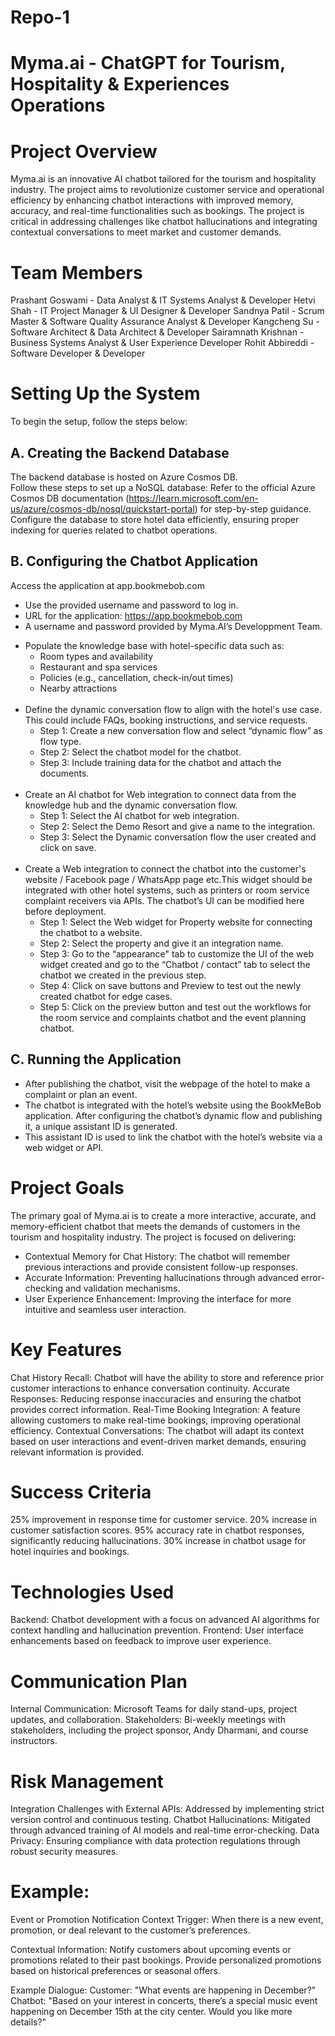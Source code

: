 # Repo-1
# Myma.ai - ChatGPT for Tourism, Hospitality & Experiences Operations

# Project Overview
Myma.ai is an innovative AI chatbot tailored for the tourism and hospitality industry. The project aims to revolutionize customer service and operational efficiency by enhancing chatbot interactions with improved memory, accuracy, and real-time functionalities such as bookings. The project is critical in addressing challenges like chatbot hallucinations and integrating contextual conversations to meet market and customer demands.

# Team Members
Prashant Goswami - Data Analyst & IT Systems Analyst & Developer
Hetvi Shah - IT Project Manager & UI Designer & Developer
Sandnya Patil - Scrum Master & Software Quality Assurance Analyst & Developer
Kangcheng Su - Software Architect & Data Architect & Developer
Sairamnath Krishnan - Business Systems Analyst & User Experience Developer
Rohit Abbireddi - Software Developer & Developer

# Setting Up the System
To begin the setup, follow the steps below:
## A. Creating the Backend Database
The backend database is hosted on Azure Cosmos DB. <br> Follow these steps to set up a NoSQL database:
Refer to the official Azure Cosmos DB documentation (https://learn.microsoft.com/en-us/azure/cosmos-db/nosql/quickstart-portal) for step-by-step guidance. <br>
Configure the database to store hotel data efficiently, ensuring proper indexing for queries related to chatbot operations.<br>
## B. Configuring the Chatbot Application
Access the application at app.bookmebob.com <br>
  - Use the provided username and password to log in.<br>
  - URL for the application: https://app.bookmebob.com<br>
  - A username and password provided by Myma.AI’s Developpment Team.<br>
* Populate the knowledge base with hotel-specific data such as:<br>
  - Room types and availability
  - Restaurant and spa services
  - Policies (e.g., cancellation, check-in/out times)
  - Nearby attractions
</br></br>
* Define the dynamic conversation flow to align with the hotel's use case. This could include FAQs, booking instructions, and service requests.
  - Step 1: Create a new conversation flow and select “dynamic flow” as flow type.
  - Step 2: Select the chatbot model for the chatbot.
  - Step 3: Include training data for the chatbot and attach the documents.
</br></br>
* Create an AI chatbot for Web integration to connect data from the knowledge hub and the dynamic conversation flow.
  - Step 1: Select the AI chatbot for web integration.
  - Step 2: Select the Demo Resort and give a name to the integration.
  - Step 3: Select the Dynamic conversation flow the user created and click on save.
</br></br>
* Create a Web integration to connect the chatbot into the customer's website  / Facebook page / WhatsApp page etc.This widget should be integrated with other hotel systems, such as printers or room service complaint receivers via APIs. The chatbot’s UI can be modified here before deployment.<br>
  - Step 1: Select the Web widget for Property website for connecting the chatbot to a website.
  - Step 2: Select the property and give it an integration name.
  - Step 3: Go to the “appearance" tab to customize the UI of the web widget created and go to the “Chatbot / contact” tab to select the chatbot we created in the previous step.
  - Step 4: Click on save buttons and Preview to test out the newly created chatbot for edge cases.
  - Step 5: Click on the preview button and test out the workflows for the room service and complaints chatbot and the event planning chatbot.

## C. Running the Application
  - After publishing the chatbot, visit the webpage of the hotel to make a complaint or plan an event.
  - The chatbot is integrated with the hotel’s website using the BookMeBob application. After configuring the chatbot’s dynamic flow and publishing it, a unique assistant ID is generated.
  - This assistant ID is used to link the chatbot with the hotel’s website via a web widget or API.


# Project Goals
The primary goal of Myma.ai is to create a more interactive, accurate, and memory-efficient chatbot that meets the demands of customers in the tourism and hospitality industry. The project is focused on delivering:
- Contextual Memory for Chat History: The chatbot will remember previous interactions and provide consistent follow-up responses.
- Accurate Information: Preventing hallucinations through advanced error-checking and validation mechanisms.
- User Experience Enhancement: Improving the interface for more intuitive and seamless user interaction.

# Key Features
Chat History Recall: Chatbot will have the ability to store and reference prior customer interactions to enhance conversation continuity.
Accurate Responses: Reducing response inaccuracies and ensuring the chatbot provides correct information.
Real-Time Booking Integration: A feature allowing customers to make real-time bookings, improving operational efficiency.
Contextual Conversations: The chatbot will adapt its context based on user interactions and event-driven market demands, ensuring relevant information is provided.

# Success Criteria
25% improvement in response time for customer service.
20% increase in customer satisfaction scores.
95% accuracy rate in chatbot responses, significantly reducing hallucinations.
30% increase in chatbot usage for hotel inquiries and bookings.

# Technologies Used
Backend: Chatbot development with a focus on advanced AI algorithms for context handling and hallucination prevention.
Frontend: User interface enhancements based on feedback to improve user experience.

# Communication Plan
Internal Communication: Microsoft Teams for daily stand-ups, project updates, and collaboration.
Stakeholders: Bi-weekly meetings with stakeholders, including the project sponsor, Andy Dharmani, and course instructors.

# Risk Management
Integration Challenges with External APIs: Addressed by implementing strict version control and continuous testing.
Chatbot Hallucinations: Mitigated through advanced training of AI models and real-time error-checking.
Data Privacy: Ensuring compliance with data protection regulations through robust security measures.

# Example:
Event or Promotion Notification Context
Trigger: When there is a new event, promotion, or deal relevant to the customer’s preferences.

Contextual Information:
Notify customers about upcoming events or promotions related to their past bookings.
Provide personalized promotions based on historical preferences or seasonal offers.

Example Dialogue:
Customer: "What events are happening in December?"
Chatbot: "Based on your interest in concerts, there’s a special music event happening on December 15th at the city center. Would you like more details?"
